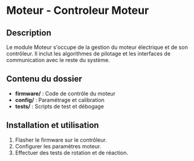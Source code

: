 # Moteur - Controleur Moteur

## Description

Le module Moteur s'occupe de la gestion du moteur électrique et de son contrôleur. Il inclut les algorithmes de pilotage et les interfaces de communication avec le reste du système.

## Contenu du dossier

- **firmware/** : Code de contrôle du moteur
- **config/** : Paramétrage et calibration
- **tests/** : Scripts de test et débogage

## Installation et utilisation

1. Flasher le firmware sur le contrôleur.
2. Configurer les paramètres moteur.
3. Effectuer des tests de rotation et de réaction.
